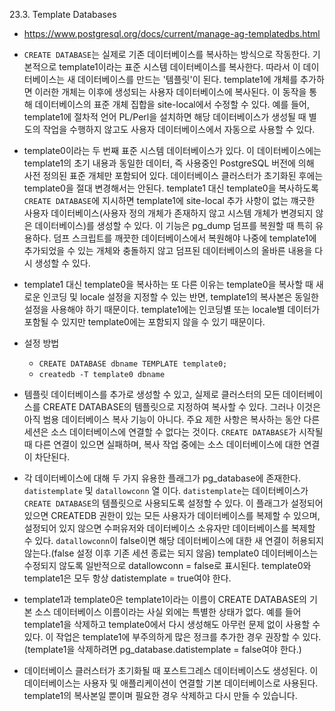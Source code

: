 23.3. Template Databases
- https://www.postgresql.org/docs/current/manage-ag-templatedbs.html

- `CREATE DATABASE`는 실제로 기존 데이터베이스를 복사하는 방식으로 작동한다.
  기본적으로 template1이라는 표준 시스템 데이터베이스를 복사한다. 
  따라서 이 데이터베이스는 새 데이터베이스를 만드는 '템플릿'이 된다.
  template1에 개체를 추가하면 이러한 개체는 이후에 생성되는 사용자 데이터베이스에 복사된다.
  이 동작을 통해 데이터베이스의 표준 개체 집합을 site-local에서 수정할 수 있다.
  예를 들어, template1에 절차적 언어 PL/Perl을 설치하면 해당 데이터베이스가 생성될 때 별도의 작업을 수행하지 않고도 사용자 데이터베이스에서 자동으로 사용할 수 있다.
- template0이라는 두 번째 표준 시스템 데이터베이스가 있다. 
  이 데이터베이스에는 template1의 초기 내용과 동일한 데이터, 즉 사용중인 PostgreSQL 버전에 의해 사전 정의된 표준 개체만 포함되어 있다. 
  데이터베이스 클러스터가 초기화된 후에는 template0을 절대 변경해서는 안된다.
  template1 대신 template0을 복사하도록 `CREATE DATABASE`에 지시하면 template1에 site-local 추가 사항이 없는 꺠긋한 사용자 데이터베이스(사용자 정의 개체가 존재하지 않고 시스템 개체가 변경되지 않은 데이터베이스)를 생성할 수 있다.
  이 기능은 pg_dump 덤프를 복원할 때 특히 유용하다.
  덤프 스크립트를 깨끗한 데이터베이스에서 복원해야 나중에 template1에 추가되었을 수 있는 개체와 충돌하지 않고 덤프된 데이터베이스의 올바른 내용을 다시 생성할 수 있다.

- template1 대신 template0을 복사하는 또 다른 이유는 template0을 복사할 때 새로운 인코딩 및 locale 설정을 지정할 수 있는 반면, template1의 복사본은 동일한 설정을 사용해야 하기 때문이다. 
  template1에는 인코딩별 또는 locale별 데이터가 포함될 수 있지만 template0에는 포함되지 않을 수 있기 때문이다.

- 설정 방법
  - `CREATE DATABASE dbname TEMPLATE template0;`
  - `createdb -T template0 dbname`

- 템플릿 데이터베이스를 추가로 생성할 수 있고, 실제로 클러스터의 모든 데이터베이스를 CREATE DATABASE의 템플릿으로 지정하여 복사할 수 있다.
  그러나 이것은 아직 범용 데이터베이스 복사 기능이 아니다.
  주요 제한 사항은 복사하는 동안 다른 세션은 소스 데이터베이스에 연결할 수 없다는 것이다.
  `CREATE DATABASE`가 시작될 때 다른 연결이 있으면 실패하며, 복사 작업 중에는 소스 데이터베이스에 대한 연결이 차단된다.

- 각 데이터베이스에 대해 두 가지 유용한 플래그가 pg_database에 존재한다.
  `datistemplate` 및 `datallowconn` 열 이다.
  `datistemplate`는 데이터베이스가 `CREATE DATABASE`의 템플릿으로 사용되도록 설정할 수 있다. 이 플래그가 설정되어 있으면 CREATEDB 권한이 있는 모든 사용자가 데이터베이스를 복제할 수 있으며, 설정되어 있지 않으면 수퍼유저와 데이터베이스 소유자만 데이터베이스를 복제할 수 있다.
  `datallowconn`이 false이면 해당 데이터베이스에 대한 새 연결이 허용되지 않는다.(false 설정 이후 기존 세션 종료는 되지 않음) template0 데이터베이스는 수정되지 않도록 일반적으로 datallowconn = false로 표시된다. 
  template0와 template1은 모두 항상 datistemplate = true여야 한다.

- template1과 template0은 template1이라는 이름이 CREATE DATABASE의 기본 소스 데이터베이스 이름이라는 사실 외에는 특별한 상태가 없다. 
  예를 들어 template1을 삭제하고 template0에서 다시 생성해도 아무런 문제 없이 사용할 수 있다. 
  이 작업은 template1에 부주의하게 많은 정크를 추가한 경우 권장할 수 있다. (template1을 삭제하려면 pg_database.datistemplate = false여야 한다.)

- 데이터베이스 클러스터가 초기화될 때 포스트그레스 데이터베이스도 생성된다. 
  이 데이터베이스는 사용자 및 애플리케이션이 연결할 기본 데이터베이스로 사용된다. template1의 복사본일 뿐이며 필요한 경우 삭제하고 다시 만들 수 있습니다.
